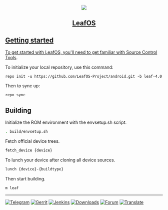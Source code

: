<p align="center">
    <a href="https://github.com/LeafOS-Project">
    <img src="https://i.imgur.com/G0gNZxg.png"/>
</p>
<h2 align="center">LeafOS</h2>

Getting started
---------------
To get started with LeafOS, you'll need to get familiar with [Source Control Tools](https://source.android.com/setup/develop).

To initialize your local repository, use this command:
```
repo init -u https://github.com/LeafOS-Project/android.git -b leaf-4.0
```
Then to sync up:
```
repo sync
```

Building
--------
Initialize the ROM environment with the envsetup.sh script.
```bash
. build/envsetup.sh
```

Fetch official device trees.
```bash
fetch_device {device}
```

To lunch your device after cloning all device sources.
```bash
lunch {device}-{buildtype}
```

Then start building.
```bash
m leaf
```
---
[![Telegram](https://img.shields.io/badge/Telegram-2AABEE?style=flat-square&logo=telegram&logoWidth=15&logoColor=white)](https://telegram.dog/leafos)
[![Gerrit](https://img.shields.io/badge/Gerrit-0F9D58?style=flat-square&logo=git&logoWidth=15&logoColor=white)](https://review.leafos.org)
[![Jenkins](https://img.shields.io/badge/Jenkins-DB4437?style=flat-square&logo=jenkins&logoWidth=15&logoColor=white)](https://ci.leafos.org)
[![Downloads](https://img.shields.io/badge/Downloads-ff8c00?style=flat-square&logo=cloudways&logoWidth=15&logoColor=white)](https://dl.leafos.org)
[![Forum](https://img.shields.io/badge/Forum-1384FF?style=flat-square&logo=leaflet&logoWidth=15&logoColor=white)](https://forum.leafos.org)
[![Translate](https://img.shields.io/badge/Translate-174c3f?style=flat-square&logo=weblate&logoWidth=15&logoColor=white)](https://translate.leafos.org)
